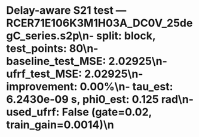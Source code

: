 # Delay-aware S21 test — RCER71E106K3M1H03A_DC0V_25degC_series.s2p\n- split: block, test_points: 80\n- baseline_test_MSE: 2.02925\n- ufrf_test_MSE: 2.02925\n- improvement: 0.00%\n- tau_est: 6.2430e-09 s, phi0_est: 0.125 rad\n- used_ufrf: False (gate=0.02, train_gain=0.0014)\n